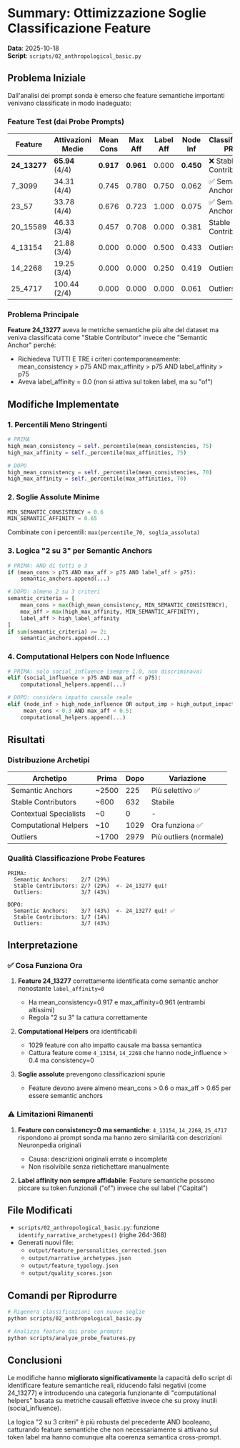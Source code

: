 # Summary: Ottimizzazione Soglie Classificazione Feature

**Data**: 2025-10-18  
**Script**: `scripts/02_anthropological_basic.py`

## Problema Iniziale

Dall'analisi dei prompt sonda è emerso che feature semantiche importanti venivano classificate in modo inadeguato:

### Feature Test (dai Probe Prompts)

| Feature    | Attivazioni Medie | Mean Cons | Max Aff | Label Aff | Node Inf | Classificazione PRIMA | Classificazione DOPO |
|------------|-------------------|-----------|---------|-----------|----------|----------------------|---------------------|
| **24_13277** | **65.94** (4/4) | **0.917** | **0.961** | 0.000 | **0.450** | ❌ Stable Contributors | ✅ **Semantic Anchors** |
| 7_3099     | 34.31 (4/4)       | 0.745     | 0.780   | 0.750     | 0.062    | ✅ Semantic Anchors   | ✅ Semantic Anchors |
| 23_57      | 33.78 (4/4)       | 0.676     | 0.723   | 1.000     | 0.075    | ✅ Semantic Anchors   | ✅ Semantic Anchors |
| 20_15589   | 46.33 (3/4)       | 0.457     | 0.708   | 0.000     | 0.381    | Stable Contributors   | Stable Contributors |
| 4_13154    | 21.88 (3/4)       | 0.000     | 0.000   | 0.500     | 0.433    | Outliers              | Outliers |
| 14_2268    | 19.25 (3/4)       | 0.000     | 0.000   | 0.250     | 0.419    | Outliers              | Outliers |
| 25_4717    | 100.44 (2/4)      | 0.000     | 0.000   | 0.000     | 0.061    | Outliers              | Outliers |

### Problema Principale

**Feature 24_13277** aveva le metriche semantiche più alte del dataset ma veniva classificata come "Stable Contributor" invece che "Semantic Anchor" perché:
- Richiedeva TUTTI E TRE i criteri contemporaneamente: mean_consistency > p75 AND max_affinity > p75 AND label_affinity > p75
- Aveva label_affinity = 0.0 (non si attiva sul token label, ma su "of")

## Modifiche Implementate

### 1. Percentili Meno Stringenti

```python
# PRIMA
high_mean_consistency = self._percentile(mean_consistencies, 75)
high_max_affinity = self._percentile(max_affinities, 75)

# DOPO
high_mean_consistency = self._percentile(mean_consistencies, 70)
high_max_affinity = self._percentile(max_affinities, 70)
```

### 2. Soglie Assolute Minime

```python
MIN_SEMANTIC_CONSISTENCY = 0.6
MIN_SEMANTIC_AFFINITY = 0.65
```

Combinate con i percentili: `max(percentile_70, soglia_assoluta)`

### 3. Logica "2 su 3" per Semantic Anchors

```python
# PRIMA: AND di tutti e 3
if (mean_cons > p75 AND max_aff > p75 AND label_aff > p75):
    semantic_anchors.append(...)

# DOPO: almeno 2 su 3 criteri
semantic_criteria = [
    mean_cons > max(high_mean_consistency, MIN_SEMANTIC_CONSISTENCY),
    max_aff > max(high_max_affinity, MIN_SEMANTIC_AFFINITY),
    label_aff > high_label_affinity
]
if sum(semantic_criteria) >= 2:
    semantic_anchors.append(...)
```

### 4. Computational Helpers con Node Influence

```python
# PRIMA: solo social_influence (sempre 1.0, non discriminava)
elif (social_influence > p75 AND max_aff < p75):
    computational_helpers.append(...)

# DOPO: considera impatto causale reale
elif (node_inf > high_node_influence OR output_imp > high_output_impact) AND \
     mean_cons < 0.3 AND max_aff < 0.5:
    computational_helpers.append(...)
```

## Risultati

### Distribuzione Archetipi

| Archetipo                | Prima | Dopo | Variazione |
|--------------------------|-------|------|------------|
| Semantic Anchors         | ~2500 | 225  | Più selettivo ✅ |
| Stable Contributors      | ~600  | 632  | Stabile |
| Contextual Specialists   | ~0    | 0    | - |
| Computational Helpers    | ~10   | 1029 | Ora funziona ✅ |
| Outliers                 | ~1700 | 2979 | Più outliers (normale) |

### Qualità Classificazione Probe Features

```
PRIMA:
  Semantic Anchors:    2/7 (29%)
  Stable Contributors: 2/7 (29%)  <- 24_13277 qui!
  Outliers:            3/7 (43%)

DOPO:
  Semantic Anchors:    3/7 (43%)  <- 24_13277 qui! ✅
  Stable Contributors: 1/7 (14%)
  Outliers:            3/7 (43%)
```

## Interpretazione

### ✅ Cosa Funziona Ora

1. **Feature 24_13277** correttamente identificata come semantic anchor nonostante `label_affinity=0`
   - Ha mean_consistency=0.917 e max_affinity=0.961 (entrambi altissimi)
   - Regola "2 su 3" la cattura correttamente

2. **Computational Helpers** ora identificabili
   - 1029 feature con alto impatto causale ma bassa semantica
   - Cattura feature come `4_13154`, `14_2268` che hanno node_influence > 0.4 ma consistency=0

3. **Soglie assolute** prevengono classificazioni spurie
   - Feature devono avere almeno mean_cons > 0.6 o max_aff > 0.65 per essere semantic anchors

### ⚠️ Limitazioni Rimanenti

1. **Feature con consistency=0 ma semantiche**: `4_13154`, `14_2268`, `25_4717` rispondono ai prompt sonda ma hanno zero similarità con descrizioni Neuronpedia originali
   - Causa: descrizioni originali errate o incomplete
   - Non risolvibile senza rietichettare manualmente

2. **Label affinity non sempre affidabile**: Feature semantiche possono piccare su token funzionali ("of") invece che sul label ("Capital")

## File Modificati

- `scripts/02_anthropological_basic.py`: funzione `identify_narrative_archetypes()` (righe 264-368)
- Generati nuovi file:
  - `output/feature_personalities_corrected.json`
  - `output/narrative_archetypes.json`
  - `output/feature_typology.json`
  - `output/quality_scores.json`

## Comandi per Riprodurre

```bash
# Rigenera classificazioni con nuove soglie
python scripts/02_anthropological_basic.py

# Analizza feature dai probe prompts
python scripts/analyze_probe_features.py
```

## Conclusioni

Le modifiche hanno **migliorato significativamente** la capacità dello script di identificare feature semantiche reali, riducendo falsi negativi (come 24_13277) e introducendo una categoria funzionante di "computational helpers" basata su metriche causali effettive invece che su proxy inutili (social_influence).

La logica "2 su 3 criteri" è più robusta del precedente AND booleano, catturando feature semantiche che non necessariamente si attivano sul token label ma hanno comunque alta coerenza semantica cross-prompt.


